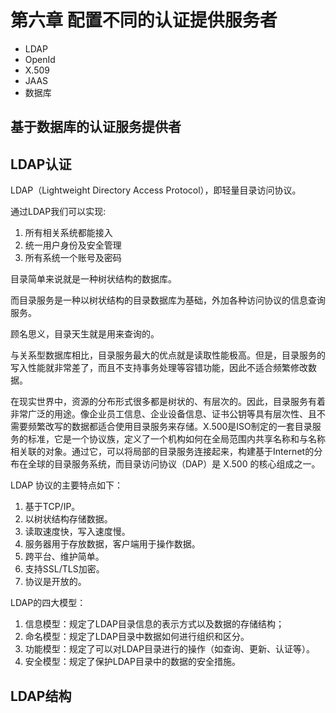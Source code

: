 # 第六章 配置不同的认证提供服务者

- LDAP
- OpenId
- X.509
- JAAS
- 数据库

## 基于数据库的认证服务提供者

## LDAP认证

LDAP（Lightweight Directory Access Protocol），即轻量目录访问协议。

通过LDAP我们可以实现:

1. 所有相关系统都能接入
2. 统一用户身份及安全管理
3. 所有系统一个账号及密码

目录简单来说就是一种树状结构的数据库。

而目录服务是一种以树状结构的目录数据库为基础，外加各种访问协议的信息查询服务。

顾名思义，目录天生就是用来查询的。

与关系型数据库相比，目录服务最大的优点就是读取性能极高。但是，目录服务的写入性能就非常差了，而且不支持事务处理等容错功能，因此不适合频繁修改数据。

在现实世界中，资源的分布形式很多都是树状的、有层次的。因此，目录服务有着非常广泛的用途。像企业员工信息、企业设备信息、证书公钥等具有层次性、且不需要频繁改写的数据都适合使用目录服务来存储。X.500是ISO制定的一套目录服务的标准，它是一个协议族，定义了一个机构如何在全局范围内共享名称和与名称相关联的对象。通过它，可以将局部的目录服务连接起来，构建基于Internet的分布在全球的目录服务系统，而目录访问协议（DAP）是 X.500 的核心组成之一。

LDAP 协议的主要特点如下：

1. 基于TCP/IP。
2. 以树状结构存储数据。
3. 读取速度快，写入速度慢。
4. 服务器用于存放数据，客户端用于操作数据。
5. 跨平台、维护简单。
6. 支持SSL/TLS加密。
7. 协议是开放的。

LDAP的四大模型：

1. 信息模型：规定了LDAP目录信息的表示方式以及数据的存储结构；
2. 命名模型：规定了LDAP目录中数据如何进行组织和区分。
3. 功能模型：规定了可以对LDAP目录进行的操作（如查询、更新、认证等）。
4. 安全模型：规定了保护LDAP目录中的数据的安全措施。

## LDAP结构

